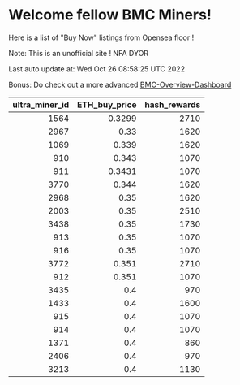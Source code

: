 # Welcome fellow BMC Miners!
Here is a list of "Buy Now" listings from Opensea floor !

Note: This is an unofficial site ! NFA DYOR

Last auto update at: Wed Oct 26 08:58:25 UTC 2022

Bonus: Do check out a more advanced [BMC-Overview-Dashboard](https://dune.com/defifunk/BMC-Overview-Dashboard)


|   ultra_miner_id |   ETH_buy_price |   hash_rewards |
|-----------------:|----------------:|---------------:|
|             1564 |          0.3299 |           2710 |
|             2967 |          0.33   |           1620 |
|             1069 |          0.339  |           1620 |
|              910 |          0.343  |           1070 |
|              911 |          0.3431 |           1070 |
|             3770 |          0.344  |           1620 |
|             2968 |          0.35   |           1620 |
|             2003 |          0.35   |           2510 |
|             3438 |          0.35   |           1730 |
|              913 |          0.35   |           1070 |
|              916 |          0.35   |           1070 |
|             3772 |          0.351  |           2710 |
|              912 |          0.351  |           1070 |
|             3435 |          0.4    |            970 |
|             1433 |          0.4    |           1600 |
|              915 |          0.4    |           1070 |
|              914 |          0.4    |           1070 |
|             1371 |          0.4    |            860 |
|             2406 |          0.4    |            970 |
|             3213 |          0.4    |           1130 |